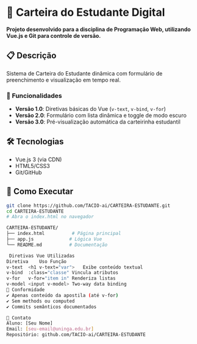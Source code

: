 # 📔 Carteira do Estudante Digital

**Projeto desenvolvido para a disciplina de Programação Web, utilizando Vue.js e Git para controle de versão.**

## 📋 Descrição
Sistema de Carteira do Estudante dinâmica com formulário de preenchimento e visualização em tempo real.

### 🎯 Funcionalidades
- **Versão 1.0**: Diretivas básicas do Vue (`v-text`, `v-bind`, `v-for`)
- **Versão 2.0**: Formulário com lista dinâmica e toggle de modo escuro
- **Versão 3.0**: Pré-visualização automática da carteirinha estudantil

## 🛠️ Tecnologias
- Vue.js 3 (via CDN)
- HTML5/CSS3
- Git/GitHub

## 🚀 Como Executar
```bash
git clone https://github.com/TACIO-ai/CARTEIRA-ESTUDANTE.git
cd CARTEIRA-ESTUDANTE
# Abra o index.html no navegador

CARTEIRA-ESTUDANTE/
├── index.html          # Página principal
├── app.js             # Lógica Vue
└── README.md          # Documentação

 Diretivas Vue Utilizadas
Diretiva	Uso	Função
v-text	<h1 v-text="var">	Exibe conteúdo textual
v-bind	:class="classe"	Vincula atributos
v-for	v-for="item in"	Renderiza listas
v-model	<input v-model>	Two-way data binding
📜 Conformidade
✔️ Apenas conteúdo da apostila (até v-for)
✔️ Sem methods ou computed
✔️ Commits semânticos documentados

📧 Contato
Aluno: [Seu Nome]
Email: [seu-email@uninga.edu.br]
Repositório: github.com/TACIO-ai/CARTEIRA-ESTUDANTE


